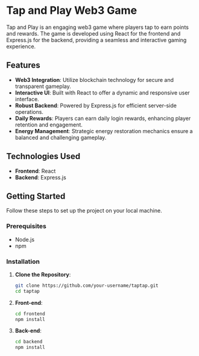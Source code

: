 # Tap and Play Web3 Game

Tap and Play is an engaging web3 game where players tap to earn points and rewards. The game is developed using React for the frontend and Express.js for the backend, providing a seamless and interactive gaming experience.

## Features
- **Web3 Integration**: Utilize blockchain technology for secure and transparent gameplay.
- **Interactive UI**: Built with React to offer a dynamic and responsive user interface.
- **Robust Backend**: Powered by Express.js for efficient server-side operations.
- **Daily Rewards**: Players can earn daily login rewards, enhancing player retention and engagement.
- **Energy Management**: Strategic energy restoration mechanics ensure a balanced and challenging gameplay.

## Technologies Used
- **Frontend**: React
- **Backend**: Express.js

## Getting Started
Follow these steps to set up the project on your local machine.

### Prerequisites
- Node.js
- npm

### Installation
1. **Clone the Repository**:
   ```bash
   git clone https://github.com/your-username/taptap.git
   cd taptap
2. **Front-end**:
   ```bash
   cd frontend
   npm install

3. **Back-end**:
   ```bash
   cd backend
   npm install